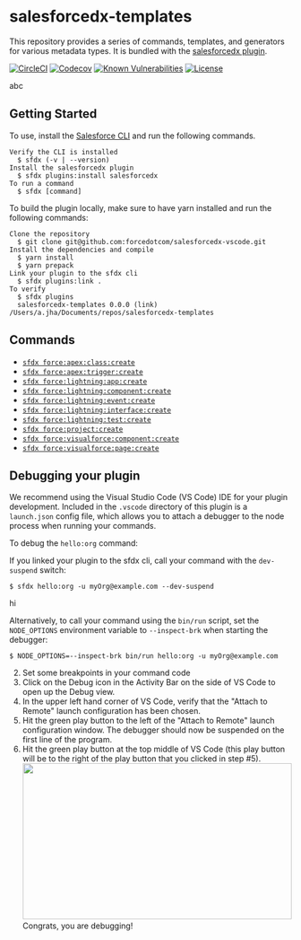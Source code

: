 # salesforcedx-templates

This repository provides a series of commands, templates, and generators for various metadata types. It is bundled with the [salesforcedx plugin](https://www.npmjs.com/package/salesforcedx).

[![CircleCI](https://circleci.com/gh/forcedotcom/salesforcedx-templates/tree/master.svg?style=shield)](https://circleci.com/gh/forcedotcom/salesforcedx-templates/tree/master)
[![Codecov](https://codecov.io/gh/forcedotcom/salesforcedx-templates/branch/master/graph/badge.svg)](https://codecov.io/gh/forcedotcom/salesforcedx-templates)
[![Known Vulnerabilities](https://snyk.io/test/github/forcedotcom/salesforcedx-templates/badge.svg)](https://snyk.io/test/github/forcedotcom/salesforcedx-templates)
[![License](https://img.shields.io/npm/l/salesforcedx-templates.svg)](https://github.com/forcedotcom/salesforcedx-templates/blob/master/package.json)

abc

## Getting Started

To use, install the [Salesforce CLI](https://developer.salesforce.com/tools/sfdxcli) and run the following commands.

```
Verify the CLI is installed
  $ sfdx (-v | --version)
Install the salesforcedx plugin
  $ sfdx plugins:install salesforcedx
To run a command
  $ sfdx [command]
```


To build the plugin locally, make sure to have yarn installed and run the following commands:

```
Clone the repository
  $ git clone git@github.com:forcedotcom/salesforcedx-vscode.git
Install the dependencies and compile
  $ yarn install
  $ yarn prepack
Link your plugin to the sfdx cli
  $ sfdx plugins:link .
To verify
  $ sfdx plugins
  salesforcedx-templates 0.0.0 (link) /Users/a.jha/Documents/repos/salesforcedx-templates
```

## Commands

- [`sfdx force:apex:class:create`](https://github.com/forcedotcom/salesforcedx-templates/blob/master/COMMANDS.md#sfdx-forceapexclasscreate)
- [`sfdx force:apex:trigger:create`](https://github.com/forcedotcom/salesforcedx-templates/blob/master/COMMANDS.md#sfdx-forceapextriggercreate)
- [`sfdx force:lightning:app:create`](https://github.com/forcedotcom/salesforcedx-templates/blob/master/COMMANDS.md#sfdx-forcelightningappcreate)
- [`sfdx force:lightning:component:create`](https://github.com/forcedotcom/salesforcedx-templates/blob/master/COMMANDS.md#sfdx-forcelightningcomponentcreate)
- [`sfdx force:lightning:event:create`](https://github.com/forcedotcom/salesforcedx-templates/blob/master/COMMANDS.md#sfdx-forcelightningeventcreate)
- [`sfdx force:lightning:interface:create`](https://github.com/forcedotcom/salesforcedx-templates/blob/master/COMMANDS.md#sfdx-forcelightninginterfacecreate)
- [`sfdx force:lightning:test:create`](https://github.com/forcedotcom/salesforcedx-templates/blob/master/COMMANDS.md#sfdx-forcelightningtestcreate)
- [`sfdx force:project:create`](https://github.com/forcedotcom/salesforcedx-templates/blob/master/COMMANDS.md#sfdx-forceprojectcreate)
- [`sfdx force:visualforce:component:create`](https://github.com/forcedotcom/salesforcedx-templates/blob/master/COMMANDS.md#sfdx-forcevisualforcecomponentcreate)
- [`sfdx force:visualforce:page:create`](https://github.com/forcedotcom/salesforcedx-templates/blob/master/COMMANDS.md#sfdx-forcevisualforcepagecreate)

## Debugging your plugin

We recommend using the Visual Studio Code (VS Code) IDE for your plugin development. Included in the `.vscode` directory of this plugin is a `launch.json` config file, which allows you to attach a debugger to the node process when running your commands.

To debug the `hello:org` command:

If you linked your plugin to the sfdx cli, call your command with the `dev-suspend` switch:

```sh-session
$ sfdx hello:org -u myOrg@example.com --dev-suspend
```
hi

Alternatively, to call your command using the `bin/run` script, set the `NODE_OPTIONS` environment variable to `--inspect-brk` when starting the debugger:

```sh-session
$ NODE_OPTIONS=--inspect-brk bin/run hello:org -u myOrg@example.com
```

2. Set some breakpoints in your command code
3. Click on the Debug icon in the Activity Bar on the side of VS Code to open up the Debug view.
4. In the upper left hand corner of VS Code, verify that the "Attach to Remote" launch configuration has been chosen.
5. Hit the green play button to the left of the "Attach to Remote" launch configuration window. The debugger should now be suspended on the first line of the program.
6. Hit the green play button at the top middle of VS Code (this play button will be to the right of the play button that you clicked in step #5).
   <br><img src=".images/vscodeScreenshot.png" width="480" height="278"><br>
   Congrats, you are debugging!
